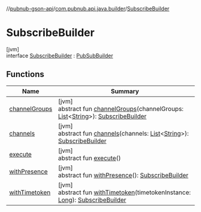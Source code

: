 //[pubnub-gson-api](../../../index.md)/[com.pubnub.api.java.builder](../index.md)/[SubscribeBuilder](index.md)

# SubscribeBuilder

[jvm]\
interface [SubscribeBuilder](index.md) : [PubSubBuilder](../-pub-sub-builder/index.md)

## Functions

| Name | Summary |
|---|---|
| [channelGroups](channel-groups.md) | [jvm]<br>abstract fun [channelGroups](channel-groups.md)(channelGroups: [List](https://docs.oracle.com/javase/8/docs/api/java/util/List.html)&lt;[String](https://docs.oracle.com/javase/8/docs/api/java/lang/String.html)&gt;): [SubscribeBuilder](index.md) |
| [channels](channels.md) | [jvm]<br>abstract fun [channels](channels.md)(channels: [List](https://docs.oracle.com/javase/8/docs/api/java/util/List.html)&lt;[String](https://docs.oracle.com/javase/8/docs/api/java/lang/String.html)&gt;): [SubscribeBuilder](index.md) |
| [execute](../-pub-sub-builder/execute.md) | [jvm]<br>abstract fun [execute](../-pub-sub-builder/execute.md)() |
| [withPresence](with-presence.md) | [jvm]<br>abstract fun [withPresence](with-presence.md)(): [SubscribeBuilder](index.md) |
| [withTimetoken](with-timetoken.md) | [jvm]<br>abstract fun [withTimetoken](with-timetoken.md)(timetokenInstance: [Long](https://docs.oracle.com/javase/8/docs/api/java/lang/Long.html)): [SubscribeBuilder](index.md) |
